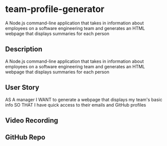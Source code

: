 # team-profile-generator
A Node.js command-line application that takes in information about employees on a software engineering team and generates an HTML webpage that displays summaries for each person

## Description
A Node.js command-line application that takes in information about employees on a software engineering team and generates an HTML webpage that displays summaries for each person

## User Story
AS A manager
I WANT to generate a webpage that displays my team's basic info
SO THAT I have quick access to their emails and GitHub profiles

## Video Recording

## GitHub Repo
